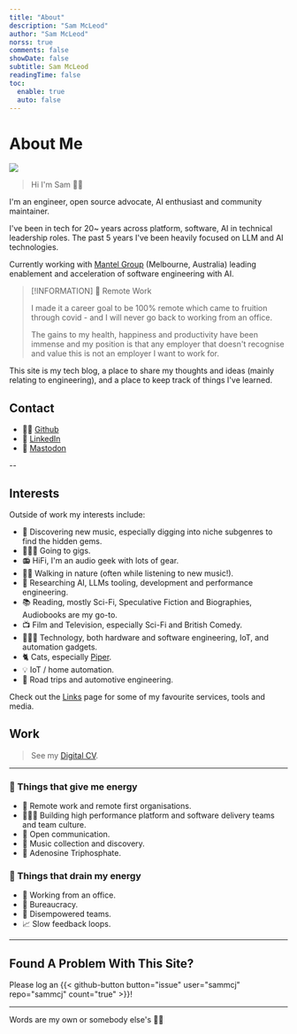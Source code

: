 ```yaml
---
title: "About"
description: "Sam McLeod"
author: "Sam McLeod"
norss: true
comments: false
showDate: false
subtitle: Sam McLeod
readingTime: false
toc:
  enable: true
  auto: false
---
```

<!-- markdownlint-disable MD025 -->

# About Me

![](/profilephoto/apple-touch-icon.png)

> Hi I'm Sam 👋🏻

I'm an engineer, open source advocate, AI enthusiast and community maintainer.

I've been in tech for 20~ years across platform, software, AI in technical leadership roles. The past 5 years I've been heavily focused on LLM and AI technologies.

Currently working with [Mantel Group](https://mantelgroup.com.au) (Melbourne, Australia) leading enablement and acceleration of software engineering with AI.

> [!INFORMATION] 🎉 Remote Work
>
> I made it a career goal to be 100% remote which came to fruition through covid - and I will never go back to working from an office.
>
> The gains to my health, happiness and productivity have been immense and my position is that any employer that doesn't recognise and value this is not an employer I want to work for.

This site is my tech blog, a place to share my thoughts and ideas (mainly relating to engineering), and a place to keep track of things I've learned.

## Contact

- 🧑‍💻 [Github](https://www.github.com/sammcj)
- 👔 [LinkedIn](https://www.linkedin.com/in/sammcj)
- 🐘 [Mastodon](https://aus.social/@s_mcleod)
<!-- - 🦤 [Twitter Archive](https://sammcj.github.io/twitter-archive/) -->

--

## Interests

Outside of work my interests include:

- 🎸 Discovering new music, especially digging into niche subgenres to find the hidden gems.
- 👨🏻‍🎤 Going to gigs.
- 📻 HiFi, I'm an audio geek with lots of gear.
- 🚶‍♂️ Walking in nature (often while listening to new music!).
- 🦾 Researching AI, LLMs tooling, development and performance engineering.
- 📚 Reading, mostly Sci-Fi, Speculative Fiction and Biographies, Audiobooks are my go-to.
- 📺 Film and Television, especially Sci-Fi and British Comedy.
- 🧑🏼‍💻 Technology, both hardware and software engineering, IoT, and automation gadgets.
- 🐈 Cats, especially [Piper](/piper.jpg).
- 💡 IoT / home automation.
- 🚗 Road trips and automotive engineering.

Check out the [Links](/links/) page for some of my favourite services, tools and media.

## Work

> See my [Digital CV](/cv/).

---

### 🔋 Things that give me energy

- 🏡 Remote work and remote first organisations.
- 🧑‍🤝‍🧑 Building high performance platform and software delivery teams and team culture.
- 🙋 Open communication.
- 🎷 Music collection and discovery.
- 🔬 Adenosine Triphosphate.

### 🪫 Things that drain my energy

- 🏢 Working from an office.
- 💼 Bureaucracy.
- 🔐 Disempowered teams.
- 📈 Slow feedback loops.

---

## Found A Problem With This Site?

Please log an {{< github-button button="issue"    user="sammcj" repo="sammcj" count="true" >}}!

---

Words are my own or somebody else's 🖖🏼

